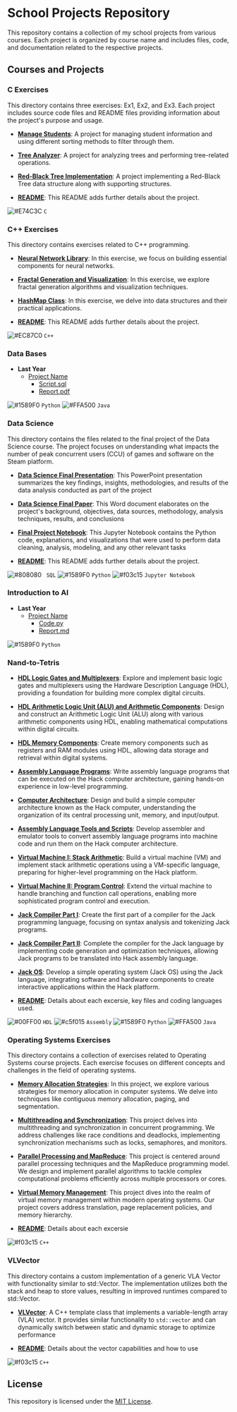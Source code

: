 # School Projects Repository

This repository contains a collection of my school projects from various courses. Each project is organized by course name and includes files, code, and documentation related to the respective projects.

## Courses and Projects

### C Exercises

This directory contains three exercises: Ex1, Ex2, and Ex3. Each project includes source code files and README files providing information about the project's purpose and usage.

- **[Manage Students](C&C++/C/Ex1)**: A project for managing student information and using different sorting methods to filter through them.
  
- **[Tree Analyzer](C&C++/C/Ex2)**: A project for analyzing trees and performing tree-related operations.
  
- **[Red-Black Tree Implementation](C&C++/C/Ex3)**: A project implementing a Red-Black Tree data structure along with supporting structures.

-  **[README](C&C++/C/README.md)**: This README adds further details about the project.

![#E74C3C](https://via.placeholder.com/15/E74C3C/000000?text=+) `C` 

### C++ Exercises

This directory contains exercises related to C++ programming.

- **[Neural Network Library](C&C++/CPP/Ex4)**: In this exercise, we focus on building essential components for neural networks.
  
- **[Fractal Generation and Visualization](C&C++/CPP/Ex5)**: In this exercise, we explore fractal generation algorithms and visualization techniques.
  
- **[HashMap Class](C&C++/CPP/Ex6)**: In this exercise, we delve into data structures and their practical applications.

- **[README](C&C++/CPP/README.md)**: This README adds further details about the project.

![#EC87C0](https://via.placeholder.com/15/EC87C0/000000?text=+) `C++`

### Data Bases

- **Last Year**
  - [Project Name](Data%20Bases/Last%20Year/Project%20Name)
    - [Script.sql](Data%20Bases/Last%20Year/Project%20Name/Script.sql)
    - [Report.pdf](Data%20Bases/Last%20Year/Project%20Name/Report.pdf)
   
![#1589F0](https://via.placeholder.com/15/1589F0/000000?text=+) `Python` ![#FFA500](https://via.placeholder.com/15/FFA500/000000?text=+) `Java`

### Data Science

This directory contains the files related to the final project of the Data Science course. The project focuses on understanding what impacts the number of peak concurrent users (CCU) of games and software on the Steam platform.

- **[Data Science Final Presentation](Data%20Science/Data%20Science%20Final%20Project.pptx)**: This PowerPoint presentation summarizes the key findings, insights, methodologies, and results of the data analysis conducted as part of the project

- **[Data Science Final Paper](Data%20Science/Data%20Science%20Final.docs)**: This Word document elaborates on the project's background, objectives, data sources, methodology, analysis techniques, results, and conclusions

- **[Final Project Notebook](Data%20Science/main.ipynb)**: This Jupyter Notebook contains the Python code, explanations, and visualizations that were used to perform data cleaning, analysis, modeling, and any other relevant tasks

- **[README](Data%20Science/README.md)**: This README adds further details about the project.

![#808080](https://via.placeholder.com/15/808080/000000?text=+) ` SQL` ![#1589F0](https://via.placeholder.com/15/1589F0/000000?text=+) `Python` ![#f03c15](https://via.placeholder.com/15/f03c15/000000?text=+) `Jupyter Notebook`

### Introduction to AI

- **Last Year**
  - [Project Name](Introduction%20to%20AI/Last%20Year/Project%20Name)
    - [Code.py](Introduction%20to%20AI/Last%20Year/Project%20Name/Code.py)
    - [Report.md](Introduction%20to%20AI/Last%20Year/Project%20Name/Report.md)

![#1589F0](https://via.placeholder.com/15/1589F0/000000?text=+) `Python`

### Nand-to-Tetris

- **[HDL Logic Gates and Multiplexers](Nand-to-Tetris/Project%201)**: Explore and implement basic logic gates and multiplexers using the Hardware Description Language (HDL), providing a foundation for building more complex digital circuits.

- **[HDL Arithmetic Logic Unit (ALU) and Arithmetic Components](Nand-to-Tetris/Project%202)**: Design and construct an Arithmetic Logic Unit (ALU) along with various arithmetic components using HDL, enabling mathematical computations within digital circuits.

- **[HDL Memory Components](Nand-to-Tetris/Project%203)**: Create memory components such as registers and RAM modules using HDL, allowing data storage and retrieval within digital systems.

- **[Assembly Language Programs](Nand-to-Tetris/Project%204)**: Write assembly language programs that can be executed on the Hack computer architecture, gaining hands-on experience in low-level programming.

- **[Computer Architecture](Nand-to-Tetris/Project%205)**: Design and build a simple computer architecture known as the Hack computer, understanding the organization of its central processing unit, memory, and input/output.

- **[Assembly Language Tools and Scripts](Nand-to-Tetris/Project%206)**: Develop assembler and emulator tools to convert assembly language programs into machine code and run them on the Hack computer architecture.

- **[Virtual Machine I: Stack Arithmetic](Nand-to-Tetris/Project%207)**: Build a virtual machine (VM) and implement stack arithmetic operations using a VM-specific language, preparing for higher-level programming on the Hack platform.

- **[Virtual Machine II: Program Control](Nand-to-Tetris/Project%208)**: Extend the virtual machine to handle branching and function call operations, enabling more sophisticated program control and execution.

- **[Jack Compiler Part I](Nand-to-Tetris/Project%2010)**: Create the first part of a compiler for the Jack programming language, focusing on syntax analysis and tokenizing Jack programs.

- **[Jack Compiler Part II](Nand-to-Tetris/Project%2011)**: Complete the compiler for the Jack language by implementing code generation and optimization techniques, allowing Jack programs to be translated into Hack assembly language.

- **[Jack OS](Nand-to-Tetris/Project%2012)**: Develop a simple operating system (Jack OS) using the Jack language, integrating software and hardware components to create interactive applications within the Hack platform.

- **[README](Nand-to-Tetris/README.md)**: Details about each excersie, key files and coding languages used.
   
![#00FF00](https://via.placeholder.com/15/00FF00/000000?text=+) `HDL` ![#c5f015](https://via.placeholder.com/15/c5f015/000000?text=+) `Assembly` ![#1589F0](https://via.placeholder.com/15/1589F0/000000?text=+) `Python` ![#FFA500](https://via.placeholder.com/15/FFA500/000000?text=+) `Java`
 
### Operating Systems Exercises

This directory contains a collection of exercises related to Operating Systems course projects. Each exercise focuses on different concepts and challenges in the field of operating systems.

- **[Memory Allocation Strategies](Operating%20Systems/Ex1)**: In this project, we explore various strategies for memory allocation in computer systems. We delve into techniques like contiguous memory allocation, paging, and segmentation.

- **[Multithreading and Synchronization](Operating%20Systems/Ex2)**: This project delves into multithreading and synchronization in concurrent programming. We address challenges like race conditions and deadlocks, implementing synchronization mechanisms such as locks, semaphores, and monitors.

- **[Parallel Processing and MapReduce](Operating%20Systems/Ex3)**: This project is centered around parallel processing techniques and the MapReduce programming model. We design and implement parallel algorithms to tackle complex computational problems efficiently across multiple processors or cores.

- **[Virtual Memory Management](Operating%20Systems/Ex4)**: This project dives into the realm of virtual memory management within modern operating systems. Our project covers address translation, page replacement policies, and memory hierarchy.

- **[README](Operating%20Systems/README.md)**: Details about each excersie

![#f03c15](https://via.placeholder.com/15/f03c15/000000?text=+) `C++`

### VLVector

This directory contains a custom implementation of a generic VLA Vector with functionality similar to std::Vector. The implementation utilizes both the stack and heap to store values, resulting in improved runtimes compared to std::Vector.

- **[VLVector](VLVector)**: A C++ template class that implements a variable-length array (VLA) vector. It provides similar functionality to `std::vector` and can dynamically switch between static and dynamic storage to optimize performance
  
- **[README](VLVector/README.md)**: Details about the vector capabilities and how to use

![#f03c15](https://via.placeholder.com/15/f03c15/000000?text=+) `C++`

## License

This repository is licensed under the [MIT License](LICENSE).
